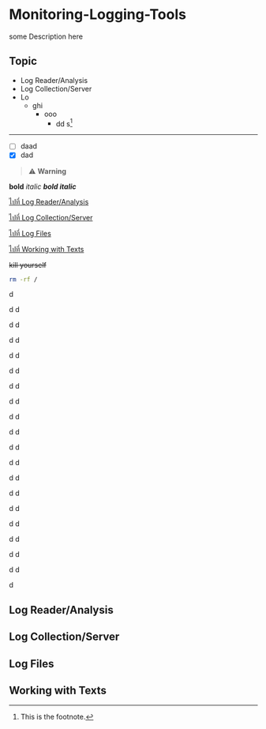 # Monitoring-Logging-Tools

some Description here

## Topic
- Log Reader/Analysis
- Log Collection/Server
- Lo
	- ghi
		- ooo
			- dd s[^1]

---

- [ ] daad
- [x] dad

[^1]: This is the footnote.

> :warning: **Warning**

**bold**
*italic*
***bold italic***


[ไปที่ Log Reader/Analysis](#log-readeranalysis)

[ไปที่ Log Collection/Server](#log-collectionserver)

[ไปที่ Log Files](#log-files)

[ไปที่ Working with Texts](#working-with-texts)


~~kill yourself~~

```bash
rm -rf /
```

d

d
d

d
d

d
d

d
d

d
d

d
d

d
d

d
d

d
d

d
d

d
d

d
d

d
d

d
d

d
d

d
d

d
d

d
d

d

## Log Reader/Analysis

## Log Collection/Server

## Log Files

## Working with Texts



